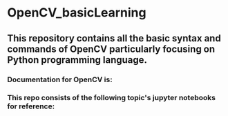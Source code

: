 # OpenCV_basicLearning

<h2> This repository contains all the basic syntax and commands of OpenCV particularly focusing on Python 
  programming language.</h2>
  <h3>Documentation for OpenCV is: </h3>
  
  <h3> This repo consists of the following topic's jupyter notebooks for reference:</h3>
  
